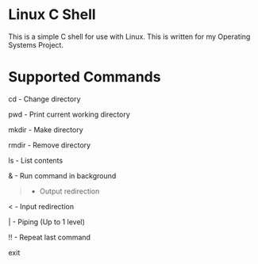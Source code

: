 # Linux C Shell

This is a simple C shell for use with Linux. This is written for my Operating Systems Project.

# Supported Commands

cd - Change directory

pwd - Print current working directory

mkdir - Make directory

rmdir - Remove directory

ls - List contents

& - Run command in background

> - Output redirection

< - Input redirection

| - Piping (Up to 1 level)

!! - Repeat last command

exit

